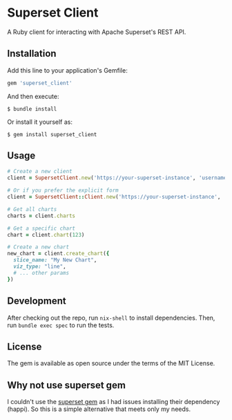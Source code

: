 # Superset Client

A Ruby client for interacting with Apache Superset's REST API.

## Installation

Add this line to your application's Gemfile:

```ruby
gem 'superset_client'
```

And then execute:

    $ bundle install

Or install it yourself as:

    $ gem install superset_client

## Usage

```ruby
# Create a new client
client = SupersetClient.new('https://your-superset-instance', 'username', 'password')

# Or if you prefer the explicit form
client = SupersetClient::Client.new('https://your-superset-instance', 'username', 'password')

# Get all charts
charts = client.charts

# Get a specific chart
chart = client.chart(123)

# Create a new chart
new_chart = client.create_chart({
  slice_name: "My New Chart",
  viz_type: "line",
  # ... other params
})
```

## Development

After checking out the repo, run `nix-shell` to install dependencies. Then, run `bundle exec spec` to run the tests.

## License

The gem is available as open source under the terms of the MIT License.

## Why not use superset gem

I couldn't use the [superset gem](https://github.com/rdytech/superset-client) as I had issues installing their dependency (happi). So this is a simple alternative that meets only my needs.
